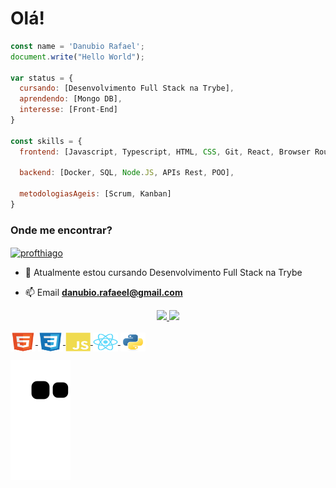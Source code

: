 <h1>Olá! </h1>

```js
const name = 'Danubio Rafael';
document.write("Hello World");

var status = { 
  cursando: [Desenvolvimento Full Stack na Trybe],
  aprendendo: [Mongo DB],
  interesse: [Front-End]
}

const skills = {
  frontend: [Javascript, Typescript, HTML, CSS, Git, React, Browser Router, RTL, Redux, Jest, SASS/SCSS],
  
  backend: [Docker, SQL, Node.JS, APIs Rest, POO],
  
  metodologiasAgeis: [Scrum, Kanban]
}

```

<h3 align="left">Onde me encontrar?</h3>
<p align="left">
<a href="https://www.linkedin.com/in/danubiorafael/" target="blank"><img align="center" src="https://img.shields.io/badge/LinkedIn-0077B5?style=for-the-badge&logo=linkedin&logoColor=white" alt="profthiago" /></a>


- 📖 Atualmente estou cursando Desenvolvimento Full Stack na Trybe

- 📫 Email **danubio.rafaeel@gmail.com**

<div align="center">
  <a href="https://www.instagram.com/rafaelsoouza/">
  <img height="180em" src="https://github-readme-stats.vercel.app/api?username=DanubioRafa&show_icons=true&theme=aura&include_all_commits=true&count_private=true"/>
  <img height="180em" src="https://github-readme-stats.vercel.app/api/top-langs/?username=DanubioRafa&layout=compact&langs_count=7&theme=aura"/>
</div>

  <div style="display: inline_block"><br>
     <img align="center" alt="Rafa-HTML" height="30" width="40" src="https://raw.githubusercontent.com/devicons/devicon/master/icons/html5/html5-original.svg">
  <img align="center" alt="Rafa-CSS" height="30" width="40" src="https://raw.githubusercontent.com/devicons/devicon/master/icons/css3/css3-original.svg">
  <img align="center" alt="Rafa-Js" height="30" width="40" src="https://raw.githubusercontent.com/devicons/devicon/master/icons/javascript/javascript-plain.svg">
    <img align="center" alt="Rafa-Js" height="30" width="40" src="https://raw.githubusercontent.com/devicons/devicon/master/icons/react/react-original.svg">
    <img align="center" alt="Rafa-Js" height="30" width="40" src="https://raw.githubusercontent.com/devicons/devicon/master/icons/python/python-original.svg">
 
  ![Snake animation](https://github.com/rafaballerini/rafaballerini/blob/output/github-contribution-grid-snake.svg)

